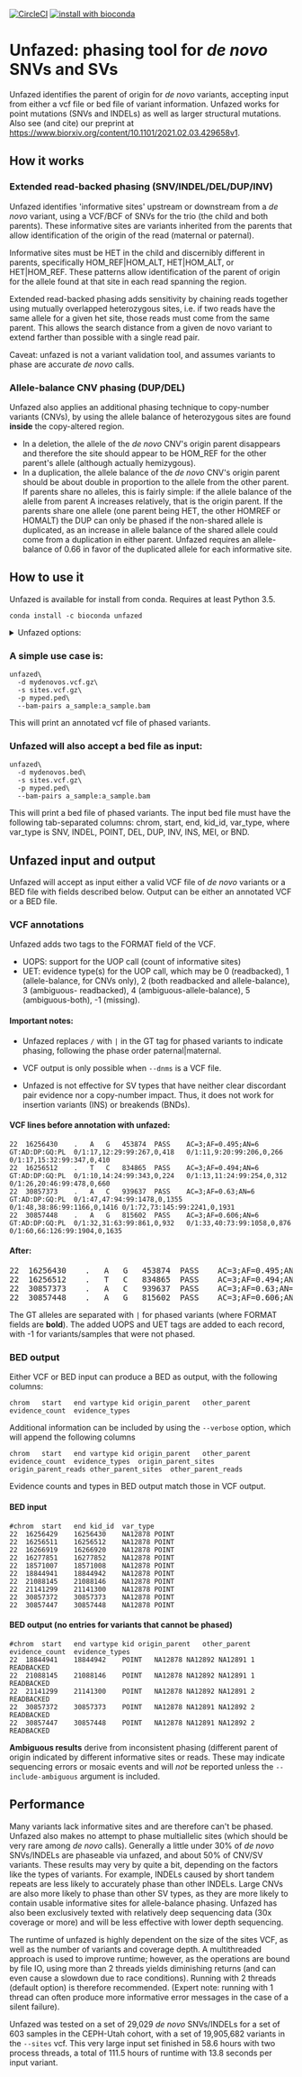 [![CircleCI](https://circleci.com/gh/jbelyeu/unfazed/tree/master.svg?style=svg)](https://circleci.com/gh/jbelyeu/unfazed/tree/master)
[![install with bioconda](https://img.shields.io/badge/install%20with-bioconda-brightgreen.svg?style=flat)](http://bioconda.github.io/recipes/unfazed/README.html)

# Unfazed: phasing tool for _de novo_ SNVs and SVs
Unfazed identifies the parent of origin for _de novo_ variants, accepting input from either a vcf file or bed file of variant information. Unfazed works for point mutations (SNVs and INDELs) as well as larger structural mutations. Also see (and cite) our preprint at https://www.biorxiv.org/content/10.1101/2021.02.03.429658v1.

## How it works
### Extended read-backed phasing (SNV/INDEL/DEL/DUP/INV)
Unfazed identifies 'informative sites' upstream or downstream from a _de novo_ variant, using a VCF/BCF of SNVs for the trio (the child and both parents). These informative sites are variants inherited from the parents that allow identification of the origin of the read (maternal or paternal). 

Informative sites must be HET in the child and discernibly different in parents, specifically HOM_REF|HOM_ALT, HET|HOM_ALT, or HET|HOM_REF. These patterns allow identification of the parent of origin for the allele found at that site in each read spanning the region.

Extended read-backed phasing adds sensitivity by chaining reads together using mutually overlapped heterozygous sites, i.e. if two reads have the same allele for a given het site, those reads must come from the same parent. This allows the search distance from a given de novo variant to extend farther than possible with a single read pair.

Caveat: unfazed is not a variant validation tool, and assumes variants to phase are accurate _de novo_ calls.

### Allele-balance CNV phasing (DUP/DEL)
Unfazed also applies an additional phasing technique to copy-number variants (CNVs), by using the allele balance of heterozygous sites are found **inside** the copy-altered region. 
* In a deletion, the allele of the _de novo_ CNV's origin parent disappears and therefore the site should appear to be HOM_REF for the other parent's allele (although actually hemizygous).
* In a duplication, the allele balance of the _de novo_ CNV's origin parent should be about double in proportion to the allele from the other parent. If parents share no alleles, this is fairly simple: if the allele balance of the alelle from parent A increases relatively, that is the origin parent. If the parents share one allele (one parent being HET, the other HOMREF or HOMALT) the DUP can only be phased if the non-shared allele is duplicated, as an increase in allele balance of the shared allele could come from a duplication in either parent. Unfazed requires an allele-balance of 0.66 in favor of the duplicated allele for each informative site.

## How to use it 
Unfazed is available for install from conda. Requires at least Python 3.5.

`conda install -c bioconda unfazed `

<details>
  <summary>Unfazed options:</summary>
  
  ```

UNFAZED v1.0.0
usage: unfazed [-h] [-v] -d DNMS -s SITES -p PED [-b BAM_DIR]
               [--bam-pairs [BAM_PAIRS [BAM_PAIRS ...]]] [-t THREADS]
               [-o {vcf,bed}] [--include-ambiguous] [--verbose]
               [--outfile OUTFILE] [-r REFERENCE] [--build {37,38,na}]
               [--no-extended] [--multiread-proc-min MULTIREAD_PROC_MIN] [-q]
               [--min-gt-qual MIN_GT_QUAL] [--min-depth MIN_DEPTH]
               [--ab-homref AB_HOMREF] [--ab-homalt AB_HOMALT]
               [--ab-het AB_HET] [--evidence-min-ratio EVIDENCE_MIN_RATIO]
               [--search-dist SEARCH_DIST]
               [--insert-size-max-sample INSERT_SIZE_MAX_SAMPLE]
               [--min-map-qual MIN_MAP_QUAL] [--stdevs STDEVS]
               [--readlen READLEN] [--split-error-margin SPLIT_ERROR_MARGIN]
               [--max-reads MAX_READS]

optional arguments:
  -h, --help            show this help message and exit
  -v, --version         Installed version (1.0.0)
  -d DNMS, --dnms DNMS  valid VCF OR BED file of the DNMs of interest> If BED,
                        must contain chrom, start, end, kid_id, var_type
                        columns (default: None)
  -s SITES, --sites SITES
                        sorted/bgzipped/indexed VCF/BCF file of SNVs to
                        identify informative sites. Must contain each kid and
                        both parents (default: None)
  -p PED, --ped PED     ped file including the kid and both parent IDs
                        (default: None)
  -b BAM_DIR, --bam-dir BAM_DIR
                        directory where bam/cram files (named {sample_id}.bam
                        or {sample_id}.cram) are stored for offspring. If not
                        included, --bam-pairs must be set (default: None)
  --bam-pairs [BAM_PAIRS [BAM_PAIRS ...]]
                        space-delimited list of pairs in the format
                        {sample_id}:{bam_path} where {sample_id} matches an
                        offspring id from the dnm file. Can be used with
                        --bam-dir arg, must be used in its absence (default:
                        None)
  -t THREADS, --threads THREADS
                        number of threads to use (default: 2)
  -o {vcf,bed}, --output-type {vcf,bed}
                        choose output type. If --dnms is not a VCF/BCF, output
                        must be to BED format. Defaults to match --dnms input
                        file (default: None)
  --include-ambiguous   include ambiguous phasing results (default: False)
  --verbose             print verbose output including sites and reads used
                        for phasing. Only applies to BED output (default:
                        False)
  --outfile OUTFILE     name for output file. Defaults to stdout (default:
                        /dev/stdout)
  -r REFERENCE, --reference REFERENCE
                        reference fasta file (required for crams) (default:
                        None)
  --build {37,38,na}    human genome build, used to determine sex chromosome
                        pseudoautosomal regions. If `na` option is chosen, sex
                        chromosomes will not be auto-phased (default: 38)
  --no-extended         do not perform extended read-based phasing (default
                        True) (default: False)
  --multiread-proc-min MULTIREAD_PROC_MIN
                        min number of variants perform multiple parallel reads
                        of the sites file (default: 1000)
  -q, --quiet           no logging of variant processing data (default: False)
  --min-gt-qual MIN_GT_QUAL
                        min genotype and base quality for informative sites
                        (default: 20)
  --min-depth MIN_DEPTH
                        min coverage for informative sites (default: 10)
  --ab-homref AB_HOMREF
                        allele balance range for homozygous reference
                        informative sites (default: 0.0:0.2)
  --ab-homalt AB_HOMALT
                        allele balance range for homozygous alternate
                        informative sites (default: 0.8:1.0)
  --ab-het AB_HET       allele balance range for heterozygous informative
                        sites (default: 0.2:0.8)
  --evidence-min-ratio EVIDENCE_MIN_RATIO
                        minimum ratio of evidence for a parent to provide an
                        unambiguous call. Default 10:1 (default: 10)
  --search-dist SEARCH_DIST
                        maximum search distance from variant for informative
                        sites (in bases) (default: 5000)
  --insert-size-max-sample INSERT_SIZE_MAX_SAMPLE
                        maximum number of read inserts to sample in order to
                        estimate concordant read insert size (default:
                        1000000)
  --min-map-qual MIN_MAP_QUAL
                        minimum map quality for reads (default: 1)
  --stdevs STDEVS       number of standard deviations from the mean insert
                        length to define a discordant read (default: 3)
  --readlen READLEN     expected length of input reads (default: 151)
  --split-error-margin SPLIT_ERROR_MARGIN
                        margin of error for the location of split read
                        clipping in bases (default: 5)
  --max-reads MAX_READS
                        maximum number of reads to collect for phasing a
                        single variant (default: 100))
```

Many of the above optional arguments consist of options for user-defined deviation from tested defaults. For example, the `--stdevs` options allow a user to alter the definition of a discordant read. By default, it is defined as a paired-end read in which the insert size is greater than 3 standard deviations above the mean, and where mean is calculated from the first million reads in an alignment file, excluding the top 0.5%. A user can decide to alter the number of standard deviations for greater or lesser sensitivity to discordant pairs, but the set defaults are used for all testing and are generally recommended.
</details>

### A simple use case is:

```
unfazed\
  -d mydenovos.vcf.gz\
  -s sites.vcf.gz\
  -p myped.ped\
  --bam-pairs a_sample:a_sample.bam
```
This will print an annotated vcf file of phased variants.

### Unfazed will also accept a bed file as input:

```
unfazed\
  -d mydenovos.bed\
  -s sites.vcf.gz\
  -p myped.ped\
  --bam-pairs a_sample:a_sample.bam
```

This will print a bed file of phased variants. The input bed file must have the following tab-separated columns: chrom, start, end, kid_id, var_type, where var_type is SNV, INDEL, POINT, DEL, DUP, INV, INS, MEI, or BND.

## Unfazed input and output
Unfazed will accept as input either a valid VCF file of _de novo_ variants or a BED file with fields described below. Output can be either an annotated VCF or a BED file.

### VCF annotations
Unfazed adds two tags to the FORMAT field of the VCF.
* UOPS: support for the UOP call (count of informative sites)
* UET: evidence type(s) for the UOP call, which may be 0 (readbacked), 1 (allele-balance, for CNVs only), 2 (both readbacked and allele-balance), 3 (ambiguous-
readbacked), 4 (ambiguous-allele-balance), 5 (ambiguous-both), -1 (missing).

#### Important notes:
* Unfazed replaces `/` with `|` in the GT tag for phased variants to indicate phasing, following the phase order paternal|maternal.

* VCF output is only possible when `--dnms` is a VCF file.

* Unfazed is not effective for SV types that have neither clear discordant pair evidence nor a copy-number impact. Thus, it does not work for insertion variants (INS) or breakends (BNDs).


#### VCF lines before annotation with unfazed:

```
22	16256430	.	A	G	453874	PASS	AC=3;AF=0.495;AN=6	GT:AD:DP:GQ:PL	0/1:17,12:29:99:267,0,418	0/1:11,9:20:99:206,0,266	0/1:17,15:32:99:347,0,410
22	16256512	.	T	C	834865	PASS	AC=3;AF=0.494;AN=6  GT:AD:DP:GQ:PL	0/1:10,14:24:99:343,0,224	0/1:13,11:24:99:254,0,312	0/1:26,20:46:99:478,0,660
22	30857373	.	A	C	939637	PASS	AC=3;AF=0.63;AN=6	GT:AD:DP:GQ:PL	0/1:47,47:94:99:1478,0,1355	0/1:48,38:86:99:1166,0,1416	0/1:72,73:145:99:2241,0,1931
22	30857448	.	A	G	815602	PASS	AC=3;AF=0.606;AN=6	GT:AD:DP:GQ:PL	0/1:32,31:63:99:861,0,932	0/1:33,40:73:99:1058,0,876	0/1:60,66:126:99:1904,0,1635
```
#### After:
<pre>
22	16256430	.	A	G	453874	PASS	AC=3;AF=0.495;AN=6	GT:AD:DP:GQ:PL:UOPS:UET	0/1:17,12:29:99:267,0,418:-1:-1	0/1:11,9:20:99:206,0,266:-1:-1	0/1:17,15:32:99:347,0,410:-1:-1
22	16256512	.	T	C	834865	PASS	AC=3;AF=0.494;AN=6	GT:AD:DP:GQ:PL:UOPS:UET	0/1:10,14:24:99:343,0,224:-1:-1	0/1:13,11:24:99:254,0,312:-1:-1	0/1:26,20:46:99:478,0,660:-1:-1
22	30857373	.	A	C	939637	PASS	AC=3;AF=0.63;AN=6	GT:AD:DP:GQ:PL:UOPS:UET	<b>1|0:47,47:94:99:1478,0,1355:2:0</b>	0/1:48,38:86:99:1166,0,1416:-1:-1	0/1:72,73:145:99:2241,0,1931:-1:-1
22	30857448	.	A	G	815602	PASS	AC=3;AF=0.606;AN=6	GT:AD:DP:GQ:PL:UOPS:UET	<b>1|0:32,31:63:99:861,0,932:2:0</b>	0/1:33,40:73:99:1058,0,876:-1:-1	0/1:60,66:126:99:1904,0,1635:-1:-1
</pre>
The GT alleles are separated with `|` for phased variants (where FORMAT fields are __bold__). The added UOPS and UET tags are added to each record, with -1 for variants/samples that were not phased.
</details>


### BED output
Either VCF or BED input can produce a BED as output, with the following columns: 
```
chrom	start	end	vartype	kid	origin_parent	other_parent	evidence_count	evidence_types
```

Additional information can be included by using the `--verbose` option, which will append the following columns

```
chrom	start	end	vartype	kid	origin_parent	other_parent	evidence_count	evidence_types	origin_parent_sites	origin_parent_reads	other_parent_sites	other_parent_reads
```

Evidence counts and types in BED output match those in VCF output.


#### BED input
```
#chrom	start	end	kid_id	var_type
22	16256429	16256430	NA12878	POINT
22	16256511	16256512	NA12878	POINT
22	16266919	16266920	NA12878	POINT
22	16277851	16277852	NA12878	POINT
22	18571007	18571008	NA12878	POINT
22	18844941	18844942	NA12878	POINT
22	21088145	21088146	NA12878	POINT
22	21141299	21141300	NA12878	POINT
22	30857372	30857373	NA12878	POINT
22	30857447	30857448	NA12878	POINT

```
#### BED output (no entries for variants that cannot be phased)
```
#chrom	start	end	vartype	kid	origin_parent	other_parent	evidence_count	evidence_types
22	18844941	18844942	POINT	NA12878	NA12892	NA12891	1	READBACKED
22	21088145	21088146	POINT	NA12878	NA12892	NA12891	1	READBACKED
22	21141299	21141300	POINT	NA12878	NA12892	NA12891	2	READBACKED
22	30857372	30857373	POINT	NA12878	NA12891	NA12892	2	READBACKED
22	30857447	30857448	POINT	NA12878	NA12891	NA12892	2	READBACKED

```

**Ambiguous results** derive from inconsistent phasing (different parent of origin indicated by different informative sites or reads. These may indicate sequencing errors or mosaic events and will *not* be reported unless the `--include-ambiguous` argument is included.

## Performance
Many variants lack informative sites and are therefore can't be phased. Unfazed also makes no attempt to phase multiallelic sites (which should be very rare among _de novo_ calls). Generally a little under 30% of _de novo_ SNVs/INDELs are phaseable via unfazed, and about 50% of CNV/SV variants. These results may very by quite a bit, depending on the factors like the types of variants. For example, INDELs caused by short tandem repeats are less likely to accurately phase than other INDELs. Large CNVs are also more likely to phase than other SV types, as they are more likely to contain usable informative sites for allele-balance phasing. Unfazed has also been exclusively texted with relatively deep sequencing data (30x coverage or more) and will be less effective with lower depth sequencing.

The runtime of unfazed is highly dependent on the size of the sites VCF, as well as the number of variants and coverage depth. A multithreaded approach is used to improve runtime; however, as the operations are bound by file IO, using more than 2 threads yields diminishing returns (and can even cause a slowdown due to race conditions). Running with 2 threads (default option) is therefore recommended. (Expert note: running with 1 thread can often produce more informative error messages in the case of a silent failure). 

Unfazed was tested on a set of 29,029 _de novo_ SNVs/INDELs for a set of 603 samples in the CEPH-Utah cohort, with a set of 19,905,682 variants in the `--sites` vcf. This very large input set finished in 58.6 hours with two process threads, a total of 111.5 hours of runtime with 13.8 seconds per input variant.

